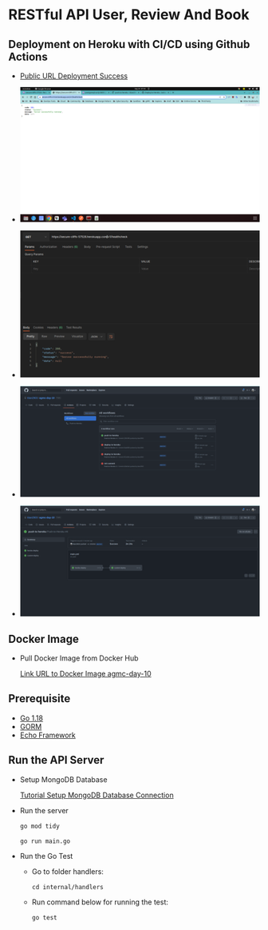 # RESTful API User, Review And Book

## Deployment on Heroku with CI/CD using Github Actions

- [Public URL Deployment Success](https://secure-cliffs-57526.herokuapp.com/v1/healthcheck)
  
- ![Image Deployment Success](pkg/images/success-deployment-through-github-action.png)

- ![Health Check URL](pkg/images/hit-healthcheck-url.png)
  
- ![Github Actions Workflows](pkg/images/workflows-github.png)

- ![Success CI/CD Pipeline](pkg/images/ci-cd-success.png)

## Docker Image

- Pull Docker Image from Docker Hub

  [Link URL to Docker Image agmc-day-10](https://hub.docker.com/r/titan29/agmc-day-10)

## Prerequisite

- [Go 1.18](https://golang.org/dl/)
- [GORM](https://gorm.io/index.html)
- [Echo Framework](https://echo.labstack.com/)

## Run the API Server

- Setup MongoDB Database
  
  [Tutorial Setup MongoDB Database Connection](https://www.youtube.com/watch?v=6utzRKiBZt0)

- Run the server

  ```shell
  go mod tidy
  ```
  
  ```shell
  go run main.go
  ```

- Run the Go Test

  - Go to folder handlers:

    ```shell
    cd internal/handlers
    ```

  - Run command below for running the test:

    ```shell
    go test
    ```
